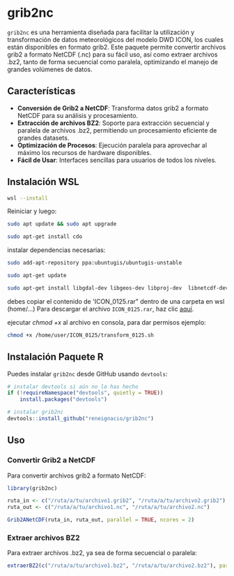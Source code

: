 
# grib2nc

`grib2nc` es una herramienta diseñada para facilitar la utilización y transformación de datos meteorológicos del modelo DWD ICON, los cuales están disponibles en formato grib2. Este paquete permite convertir archivos grib2 a formato NetCDF (.nc) para su fácil uso, así como extraer archivos .bz2, tanto de forma secuencial como paralela, optimizando el manejo de grandes volúmenes de datos.

## Características

- **Conversión de Grib2 a NetCDF**: Transforma datos grib2 a formato NetCDF para su análisis y procesamiento.
- **Extracción de archivos BZ2**: Soporte para extracción secuencial y paralela de archivos .bz2, permitiendo un procesamiento eficiente de grandes datasets.
- **Optimización de Procesos**: Ejecución paralela para aprovechar al máximo los recursos de hardware disponibles.
- **Fácil de Usar**: Interfaces sencillas para usuarios de todos los niveles.

## Instalación WSL

```bash
wsl --install
```

Reiniciar y luego:

```bash
sudo apt update && sudo apt upgrade
```

```bash
sudo apt-get install cdo
```

instalar dependencias necesarias:
```bash
sudo add-apt-repository ppa:ubuntugis/ubuntugis-unstable
```
```bash
sudo apt-get update
```
```bash
sudo apt-get install libgdal-dev libgeos-dev libproj-dev  libnetcdf-dev libhdf5-dev gdal-bin -y
```
debes copiar el contenido de  'ICON_0125.rar" dentro de una carpeta en wsl (home/...)
Para descargar el archivo `ICON_0125.rar`, haz clic [aquí](https://github.com/reneignacio/grib2nc/raw/master/ICON_0125.rar).

ejecutar _chmod +x_ al archivo en consola, para dar permisos 
ejemplo:
```bash
chmod +x /home/user/ICON_0125/transform_0125.sh
```



## Instalación Paquete R
Puedes instalar `grib2nc` desde GitHub usando `devtools`:

```r
# instalar devtools si aún no lo has hecho
if (!requireNamespace("devtools", quietly = TRUE))
    install.packages("devtools")

# instalar grib2nc
devtools::install_github("reneignacio/grib2nc")
```

## Uso

### Convertir Grib2 a NetCDF

Para convertir archivos grib2 a formato NetCDF:

```r
library(grib2nc)

ruta_in <- c("/ruta/a/tu/archivo1.grib2", "/ruta/a/tu/archivo2.grib2")
ruta_out <- c("/ruta/a/tu/archivo1.nc", "/ruta/a/tu/archivo2.nc")

Grib2ANetCDF(ruta_in, ruta_out, parallel = TRUE, ncores = 2)
```

### Extraer archivos BZ2

Para extraer archivos .bz2, ya sea de forma secuencial o paralela:

```r
extraerBZ2(c("/ruta/a/tu/archivo1.bz2", "/ruta/a/tu/archivo2.bz2"), parallel = TRUE, ncores = 2)
```

